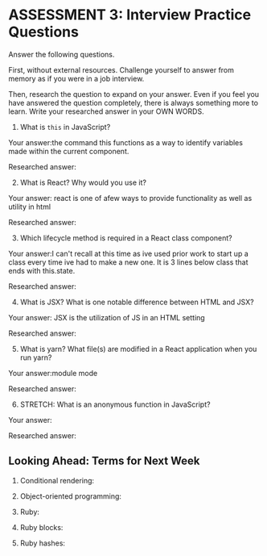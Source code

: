 # ASSESSMENT 3: Interview Practice Questions

Answer the following questions.

First, without external resources. Challenge yourself to answer from memory as if you were in a job interview.

Then, research the question to expand on your answer. Even if you feel you have answered the question completely, there is always something more to learn. Write your researched answer in your OWN WORDS.


1. What is `this` in JavaScript?

  Your answer:the command this functions as a way to identify variables made within the current component.

  Researched answer:



2. What is React? Why would you use it?

  Your answer: react is one of afew ways to provide functionality as well as utility in html

  Researched answer:



3. Which lifecycle method is required in a React class component?

  Your answer:I can't recall at this time as ive used prior work to start up a class every time ive had to make a new one. It is 3 lines below class that ends with this.state.

  Researched answer:



4. What is JSX? What is one notable difference between HTML and JSX?

  Your answer: JSX is the utilization of JS in an HTML setting

  Researched answer:



5. What is yarn? What file(s) are modified in a React application when you run yarn?

  Your answer:module mode

  Researched answer:



6. STRETCH: What is an anonymous function in JavaScript?

  Your answer: 

  Researched answer:


## Looking Ahead: Terms for Next Week

1. Conditional rendering:

2. Object-oriented programming:

3. Ruby:

4. Ruby blocks:

5. Ruby hashes:
